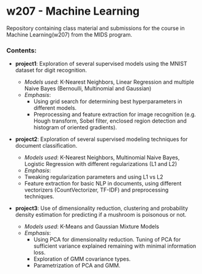 # w207 - Machine Learning

Repository containing class material and submissions for the course in Machine Learning(w207) from the MIDS program.

### Contents:  
* **project1**: Exploration of several supervised models using the MNIST dataset for digit recognition.  
  * *Models used*: K-Nearest Neighbors, Linear Regression and multiple Naive Bayes (Bernoulli, Multinomial and Gaussian)
  * *Emphasis*:
    * Using grid search for determining best hyperparameters in different models. 
    * Preprocessing and feature extraction for image recognition (e.g. Hough transform, Sobel filter, enclosed region detection and histogram of oriented gradients). 
  
* **project2**: Exploration of several supervised modeling techniques for document classification.
  *  *Models used*:  K-Nearest Neighbors, Multinomial Naive Bayes, Logistic Regression with different regularizations (L1 and L2)
  *  *Emphasis*:
    * Tweaking regularization parameters and using L1 vs L2
    * Feature extraction for basic NLP in documents, using different vectorizers (CountVectorizer, TF-IDF) and preprocessing techniques.

* **project3**: Use of dimensionality reduction, clustering and probability density estimation for predicting if a mushroom is poisonous or not.  
  * *Models used*: K-Means and Gaussian Mixture Models
  * *Emphasis*:  
    * Using PCA for dimensionality reduction. Tuning of PCA for sufficient variance explained remaining with minimal information loss.  
    * Exploration of GMM covariance types.
    * Parametrization of PCA and GMM. 
 
